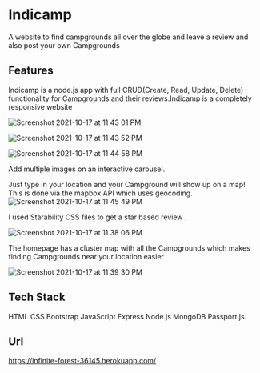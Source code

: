# Indicamp

A website to find campgrounds all over the globe and leave a review and also post your own Campgrounds 

## Features 

Indicamp is a node.js app with full CRUD(Create, Read, Update, Delete) functionality for Campgrounds  and their reviews.Indicamp is a completely responsive website


![Screenshot 2021-10-17 at 11 43 01 PM](https://user-images.githubusercontent.com/86730045/137639685-b5f6ca60-aed5-4a07-a522-ded1680b7a17.png)

![Screenshot 2021-10-17 at 11 43 52 PM](https://user-images.githubusercontent.com/86730045/137639713-32f5e676-88f3-42d3-ac15-7ab0e143197a.png)


![Screenshot 2021-10-17 at 11 44 58 PM](https://user-images.githubusercontent.com/86730045/137639743-1cd06e4e-45bb-498c-b57a-5c7cd11c532d.png)


Add multiple images on an interactive carousel.

Just type in your location and your Campground  will show up on a map! This is done via the mapbox API which uses geocoding.
![Screenshot 2021-10-17 at 11 45 49 PM](https://user-images.githubusercontent.com/86730045/137639785-11c1f8ca-4a96-4e9f-86ed-3a09abd4182a.png)

I used Starability CSS files to get a star based review .

![Screenshot 2021-10-17 at 11 38 06 PM](https://user-images.githubusercontent.com/86730045/137639530-0974fe4e-bc4c-4520-8eb1-6d0bdb8aab8b.png)

The homepage has a cluster map with all the Campgrounds  which makes finding Campgrounds near your location easier

![Screenshot 2021-10-17 at 11 39 30 PM](https://user-images.githubusercontent.com/86730045/137639566-95666f7d-114e-4011-8228-d8ce15a2c1b0.png)


## Tech Stack 

HTML
CSS
Bootstrap
JavaScript
Express
Node.js
MongoDB
Passport.js.

## Url 

https://infinite-forest-36145.herokuapp.com/
